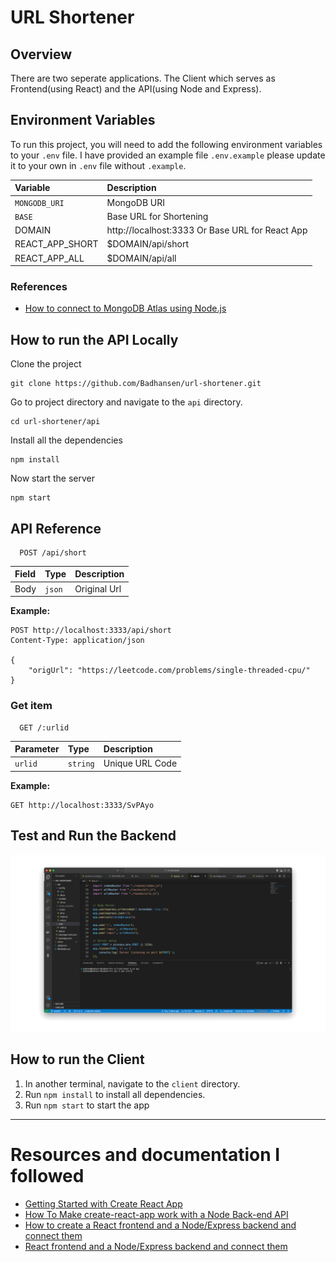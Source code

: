 # URL Shortener

## Overview
There are two seperate applications. The Client which serves as Frontend(using React) and the API(using Node and Express).


## Environment Variables

To run this project, you will need to add the following environment variables to your `.env` file. I have provided an example file `.env.example` please update it to your own in `.env` file without `.example`.

| Variable    | Description             |
| :---------- | :---------------------- |
| `MONGODB_URI` | MongoDB URI             |
| `BASE`      | Base URL for Shortening |
| DOMAIN      | http://localhost:3333 Or Base URL for React App|
| REACT_APP_SHORT | $DOMAIN/api/short |
| REACT_APP_ALL | $DOMAIN/api/all |

### References
* [How to connect to MongoDB Atlas using Node.js](https://dev.to/dalalrohit/how-to-connect-to-mongodb-atlas-using-node-js-k9i)
## How to run the API Locally
Clone the project
```
git clone https://github.com/Badhansen/url-shortener.git
```
Go to project directory and navigate to the `api` directory.
```
cd url-shortener/api
```
Install all the dependencies
```
npm install
```
Now start the server
```
npm start
```
## API Reference

```http
  POST /api/short
```

| Field | Type   | Description  |
| :---- | :----- | :----------- |
| Body  | `json` | Original Url |

**Example:**

```http
POST http://localhost:3333/api/short
Content-Type: application/json

{
    "origUrl": "https://leetcode.com/problems/single-threaded-cpu/"
}

```

### Get item

```http
  GET /:urlid
```

| Parameter | Type     | Description     |
| :-------- | :------- | :-------------- |
| `urlid`      | `string` | Unique URL Code |

**Example:**

```http
GET http://localhost:3333/SvPAyo
```
## Test and Run the Backend
![](https://github.com/Badhansen/url-shortener/blob/master/docs/images/ulr%20shortener%20backend%20gif.gif)

## How to run the Client
1. In another terminal, navigate to the `client` directory.
2. Run `npm install` to install all dependencies.
3. Run `npm start` to start the app

---
# Resources and documentation I followed
* [Getting Started with Create React App](https://github.com/facebook/create-react-app)
* [How To Make create-react-app work with a Node Back-end API](https://www.freecodecamp.org/news/how-to-make-create-react-app-work-with-a-node-backend-api-7c5c48acb1b0/)
* [How to create a React frontend and a Node/Express backend and connect them](https://www.freecodecamp.org/news/create-a-react-frontend-a-node-express-backend-and-connect-them-together-c5798926047c/)
* [React frontend and a Node/Express backend and connect them](https://medium.com/free-code-camp/create-a-react-frontend-a-node-express-backend-and-connect-them-together-c5798926047c)
